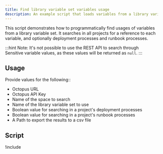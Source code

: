 ```yaml
---
title: Find library variable set variables usage
description: An example script that loads variables from a library variable set and finds usages in project variables, and optionally deployment processes and runbooks.
---
```


This script demonstrates how to programmatically find usages of variables from a library variable set. It searches in all projects for a reference to each variable, and optionally deployment processes and runbook processes.

:::hint
Note: It's not possible to use the REST API to search through Sensitive variable values, as these values will be returned as `null`.
:::

## Usage

Provide values for the following::
- Octopus URL
- Octopus API Key
- Name of the space to search
- Name of the library variable set to use
- Boolean value for searching in a project's deployment processes
- Boolean value for searching in a project's runbook processes
- A Path to export the results to a csv file

## Script

!include <find-variableset-variables-usage-scripts>